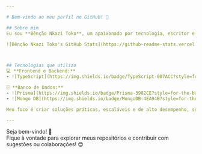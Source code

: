 ```yaml
---

# Bem-vindo ao meu perfil no GitHub! 👋  

## Sobre mim  
Eu sou **Bênção Nkazi Toko**, um apaixonado por tecnologia, escritor e desenvolvedor focado em criar soluções inovadoras e impactantes. Meu trabalho combina conhecimento técnico com criatividade, refletindo minha paixão por desenvolvimento de software e tecnologia como um todo.  

![Bênção Nkazi Toko's GitHub Stats](https://github-readme-stats.vercel.app/api?username=BencaoNkaziToko&theme=github_dark&show_icons=true&custom_title=Bênção%20Nkazi%20Toko%27s%20GitHub%20Stats&icon_color=6CA4FC&title_color=6CA4FC&text_color=CBDFFB&bg_color=0D1117)



## Tecnologias que utilizo  
💻 **Frontend e Backend:**  
- ![TypeScript](https://img.shields.io/badge/TypeScript-007ACC?style=for-the-badge&logo=typescript&logoColor=white)  ![React](https://img.shields.io/badge/React-20232A?style=for-the-badge&logo=react&logoColor=61DAFB)   ![NodeJs](https://img.shields.io/badge/Node%20js-339933?style=for-the-badge&logo=nodedotjs&logoColor=white)  ![NextJs](https://img.shields.io/badge/next%20js-000000?style=for-the-badge&logo=nextdotjs&logoColor=white)  

🗄️ **Banco de Dados:**  
- ![Prisma](https://img.shields.io/badge/Prisma-3982CE?style=for-the-badge&logo=Prisma&logoColor=white)  ![MySQL](https://img.shields.io/badge/MySQL-005C84?style=for-the-badge&logo=mysql&logoColor=white)  
- ![Mongo DB](https://img.shields.io/badge/MongoDB-4EA94B?style=for-the-badge&logo=mongodb&logoColor=white)  ![SQLITE](https://img.shields.io/badge/Sqlite-003B57?style=for-the-badge&logo=sqlite&logoColor=white) ![POSTGRESSQL](https://img.shields.io/badge/PostgreSQL-316192?style=for-the-badge&logo=postgresql&logoColor=white)  

Meu foco é criar soluções práticas, escaláveis e de alto desempenho, sempre utilizando as melhores práticas de engenharia de software e escrevendo código limpo e eficiente.  

---
```


Seja bem-vindo! 🚀  
Fique à vontade para explorar meus repositórios e contribuir com sugestões ou colaborações! 😊

